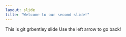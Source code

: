 ```yaml
---
layout: slide
title: "Welcome to our second slide!"
---
```

This is git grbentley slide
Use the left arrow to go back!
